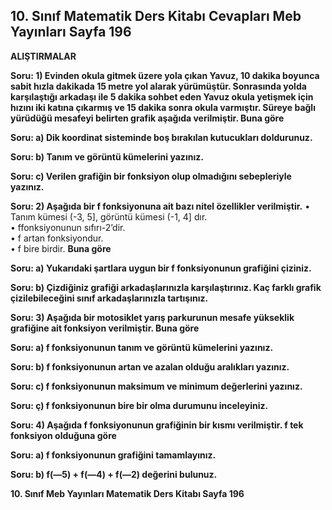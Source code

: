 ## 10. Sınıf Matematik Ders Kitabı Cevapları Meb Yayınları Sayfa 196

**ALIŞTIRMALAR**

**Soru: 1) Evinden okula gitmek üzere yola çıkan Yavuz, 10 dakika boyunca sabit hızla dakikada 15 metre yol alarak yürümüştür. Sonrasında yolda karşılaştığı arkadaşı ile 5 dakika sohbet eden Yavuz okula yetişmek için hızını iki katına çıkarmış ve 15 dakika sonra okula varmıştır. Süreye bağlı yürüdüğü mesafeyi belirten grafik aşağıda verilmiştir. Buna göre**

**Soru: a) Dik koordinat sisteminde boş bırakılan kutucukları doldurunuz.**

**Soru: b) Tanım ve görüntü kümelerini yazınız.**

**Soru: c) Verilen grafiğin bir fonksiyon olup olmadığını sebepleriyle yazınız.**

**Soru: 2) Aşağıda bir f fonksiyonuna ait bazı nitel özellikler verilmiştir.** • Tanım kümesi (-3, 5], görüntü kümesi (-1, 4] dır.  
 • ffonksiyonunun sıfırı-2’dir.  
 • f artan fonksiyondur.  
 • f bire birdir. **Buna göre**

**Soru: a) Yukarıdaki şartlara uygun bir f fonksiyonunun grafiğini çiziniz.**

**Soru: b) Çizdiğiniz grafiği arkadaşlarınızla karşılaştırınız. Kaç farklı grafik çizilebileceğini sınıf arkadaşlarınızla tartışınız.**

**Soru: 3) Aşağıda bir motosiklet yarış parkurunun mesafe yükseklik grafiğine ait fonksiyon verilmiştir. Buna göre**

**Soru: a) f fonksiyonunun tanım ve görüntü kümelerini yazınız.**

**Soru: b) f fonksiyonunun artan ve azalan olduğu aralıkları yazınız.**

**Soru: c) f fonksiyonunun maksimum ve minimum değerlerini yazınız.**

**Soru: ç) f fonksiyonunun bire bir olma durumunu inceleyiniz.**

**Soru: 4) Aşağıda f fonksiyonunun grafiğinin bir kısmı verilmiştir. f tek fonksiyon olduğuna göre**

**Soru: a) f fonksiyonunun grafiğini tamamlayınız.**

**Soru: b) f(—5) + f(—4) + f(—2) değerini bulunuz.**

**10. Sınıf Meb Yayınları Matematik Ders Kitabı Sayfa 196**